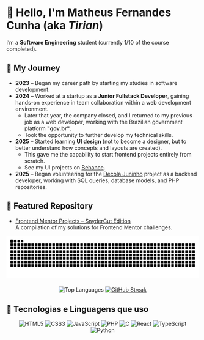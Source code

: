 # 👋 Hello, I'm Matheus Fernandes Cunha (aka *Tirian*)

I’m a **Software Engineering** student (currently 1/10 of the course completed).

## 📜 My Journey

- **2023** – Began my career path by starting my studies in software development.  
- **2024** – Worked at a startup as a **Junior Fullstack Developer**, gaining hands-on experience in team collaboration within a web development environment.  
  - Later that year, the company closed, and I returned to my previous job as a web developer, working with the Brazilian government platform **"gov.br"**.  
  - Took the opportunity to further develop my technical skills.  
- **2025** – Started learning **UI design** (not to become a designer, but to better understand how concepts and layouts are created).  
  - This gave me the capability to start frontend projects entirely from scratch.  
  - See my UI projects on [Behance](https://www.behance.net/matheusfernand118).  
- **2025** – Began volunteering for the [Decola Juninho](https://www.linkedin.com/company/decola-juninho/posts/?feedView=all) project as a backend developer, working with SQL queries, database models, and PHP repositories.  

## 📂 Featured Repository
- [Frontend Mentor Projects – SnyderCut Edition](https://github.com/xtirian/Frontend-Mentor-SnyderCut)  
  A compilation of my solutions for Frontend Mentor challenges.

<p align="center">
  <picture>
    <source media="(prefers-color-scheme: dark)" srcset="https://raw.githubusercontent.com/xtirian/xtirian/output/github-contribution-grid-snake-dark.svg" />
    <source media="(prefers-color-scheme: light)" srcset="https://raw.githubusercontent.com/xtirian/xtirian/output/github-contribution-grid-snake.svg" />
    <img alt="github-snake" src="https://raw.githubusercontent.com/xtirian/xtirian/output/github-contribution-grid-snake.svg" />
  </picture>
</p>

<p align="center" style="margin-top: 20px;">
  <img 
    src="https://github-readme-stats.vercel.app/api/top-langs/?username=xtirian&layout=compact&theme=dracula" 
    alt="Top Languages" 
    height="176" 
  />
  <a href="https://git.io/streak-stats" target="_blank" rel="noopener noreferrer">
    <img 
      src="https://streak-stats.demolab.com?user=xtirian&theme=dracula&hide_border=true" 
      alt="GitHub Streak" 
      height="176" 
    />
  </a>
</p>

## 🚀 Tecnologias e Linguagens que uso

<p align="center">
  <img alt="HTML5" src="https://img.shields.io/badge/HTML5-E34F26?style=for-the-badge&logo=html5&logoColor=white" />
  <img alt="CSS3" src="https://img.shields.io/badge/CSS3-1572B6?style=for-the-badge&logo=css3&logoColor=white" />
  <img alt="JavaScript" src="https://img.shields.io/badge/JavaScript-323330?style=for-the-badge&logo=javascript&logoColor=F7DF1E" />
  <img alt="PHP" src="https://img.shields.io/badge/PHP-777BB4?style=for-the-badge&logo=php&logoColor=white" />
  <img alt="C" src="https://img.shields.io/badge/C-A8B9CC?style=for-the-badge&logo=c&logoColor=white" />
  <img alt="React" src="https://img.shields.io/badge/React-20232A?style=for-the-badge&logo=react&logoColor=61DAFB" />
  <img alt="TypeScript" src="https://img.shields.io/badge/TypeScript-3178C6?style=for-the-badge&logo=typescript&logoColor=white" />
  <img alt="Python" src="https://img.shields.io/badge/Python-3776AB?style=for-the-badge&logo=python&logoColor=white" />
</p>
